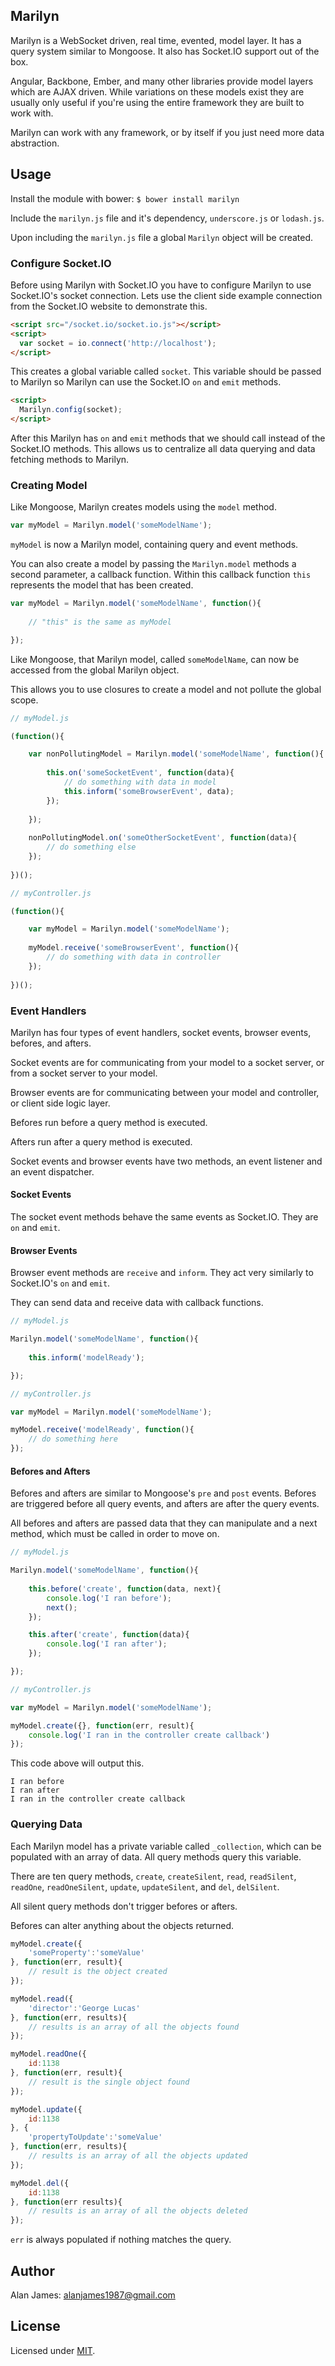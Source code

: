 Marilyn
---

Marilyn is a WebSocket driven, real time, evented, model layer. It has a query system similar to Mongoose. It also has Socket.IO support out of the box.

Angular, Backbone, Ember, and many other libraries provide model layers which are AJAX driven. While variations on these models exist they are usually only useful if you're using the entire framework they are built to work with.

Marilyn can work with any framework, or by itself if you just need more data abstraction.

## Usage

Install the module with bower:
`$ bower install marilyn`

Include the `marilyn.js` file and it's dependency, `underscore.js` or `lodash.js`.

Upon including the `marilyn.js` file a global `Marilyn` object will be created.

### Configure Socket.IO

Before using Marilyn with Socket.IO you have to configure Marilyn to use Socket.IO's socket connection. Lets use the client side example connection from the Socket.IO website to demonstrate this.

```html
<script src="/socket.io/socket.io.js"></script>
<script>
  var socket = io.connect('http://localhost');
</script>
```

This creates a global variable called `socket`. This variable should be passed to Marilyn so Marilyn can use the Socket.IO `on` and `emit` methods.

```html
<script>
  Marilyn.config(socket);
</script>
```

After this Marilyn has `on` and `emit` methods that we should call instead of the Socket.IO methods. This allows us to centralize all data querying and data fetching methods to Marilyn.

### Creating Model

Like Mongoose, Marilyn creates models using the `model` method. 

```js
var myModel = Marilyn.model('someModelName');
```

`myModel` is now a Marilyn model, containing query and event methods.

You can also create a model by passing the `Marilyn.model` methods a second parameter, a callback function. Within this callback function `this` represents the model that has been created.

```js
var myModel = Marilyn.model('someModelName', function(){
	
	// "this" is the same as myModel

});
```

Like Mongoose, that Marilyn model, called `someModelName`, can now be accessed from the global Marilyn object. 

This allows you to use closures to create a model and not pollute the global scope.

```js
// myModel.js

(function(){

	var nonPollutingModel = Marilyn.model('someModelName', function(){
		
		this.on('someSocketEvent', function(data){
			// do something with data in model
			this.inform('someBrowserEvent', data);
		});
	
	});
	
	nonPollutingModel.on('someOtherSocketEvent', function(data){
		// do something else
	});
	
})();
```

```js
// myController.js

(function(){

	var myModel = Marilyn.model('someModelName');
	
	myModel.receive('someBrowserEvent', function(){
		// do something with data in controller
	});
	
})();
```

### Event Handlers

Marilyn has four types of event handlers, socket events, browser events, befores, and afters. 

Socket events are for communicating from your model to a socket server, or from a socket server to your model.

Browser events are for communicating between your model and controller, or client side logic layer.

Befores run before a query method is executed. 

Afters run after a query method is executed.

Socket events and browser events have two methods, an event listener and an event dispatcher.

#### Socket Events

The socket event methods behave the same events as Socket.IO. They are `on` and `emit`.

#### Browser Events

Browser event methods are `receive` and `inform`. They act very similarly to Socket.IO's `on` and `emit`. 

They can send data and receive data with callback functions.

```js
// myModel.js

Marilyn.model('someModelName', function(){
	
	this.inform('modelReady');

});
```

```js
// myController.js

var myModel = Marilyn.model('someModelName');

myModel.receive('modelReady', function(){
	// do something here
});
```

#### Befores and Afters

Befores and afters are similar to Mongoose's `pre` and `post` events. Befores are triggered before all query events, and afters are after the query events.

All befores and afters are passed data that they can manipulate and a next method, which must be called in order to move on.

```js
// myModel.js

Marilyn.model('someModelName', function(){
	
	this.before('create', function(data, next){
		console.log('I ran before');
		next();
	});

	this.after('create', function(data){
		console.log('I ran after');
	});

});
```

```js
// myController.js

var myModel = Marilyn.model('someModelName');

myModel.create({}, function(err, result){
	console.log('I ran in the controller create callback')
});
```

This code above will output this.

```
I ran before
I ran after
I ran in the controller create callback
```

### Querying Data

Each Marilyn model has a private variable called `_collection`, which can be populated with an array of data. All query methods query this variable.

There are ten query methods, `create`, `createSilent`, `read`, `readSilent`, `readOne`, `readOneSilent`, `update`, `updateSilent`, and `del`, `delSilent`.

All silent query methods don't trigger befores or afters.

Befores can alter anything about the objects returned.

```js
myModel.create({
	'someProperty':'someValue'
}, function(err, result){
	// result is the object created
});

myModel.read({
	'director':'George Lucas'
}, function(err, results){
	// results is an array of all the objects found
});

myModel.readOne({
	id:1138
}, function(err, result){
	// result is the single object found
});

myModel.update({
	id:1138
}, {
	'propertyToUpdate':'someValue'
}, function(err, results){
	// results is an array of all the objects updated
});

myModel.del({
	id:1138
}, function(err results){
	// results is an array of all the objects deleted
});
```

`err` is always populated if nothing matches the query.

Author
---
Alan James: [alanjames1987@gmail.com](mailto:alanjames1987@gmail.com)

License
---
Licensed under [MIT](https://github.com/alanjames1987/marilynjs/blob/master/LICENSE).